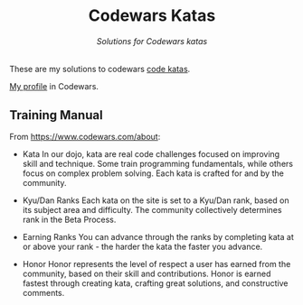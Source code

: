 <h1 align="center">Codewars Katas</h1>

<h6 align="center">
  Solutions for Codewars katas
</h6>

These are my solutions to codewars [code katas](https://en.wikipedia.org/wiki/Kata_(programming)). 

[My profile](https://www.codewars.com/users/eTonguzov) in Codewars.
## Training Manual
From https://www.codewars.com/about:

- Kata
In our dojo, kata are real code challenges focused on improving skill and technique. Some train programming fundamentals, while others focus on complex problem solving. Each kata is crafted for and by the community.

- Kyu/Dan Ranks
Each kata on the site is set to a Kyu/Dan rank, based on its subject area and difficulty. The community collectively determines rank in the Beta Process.

- Earning Ranks
You can advance through the ranks by completing kata at or above your rank - the harder the kata the faster you advance.

- Honor
Honor represents the level of respect a user has earned from the community, based on their skill and contributions. Honor is earned fastest through creating kata, crafting great solutions, and constructive comments.